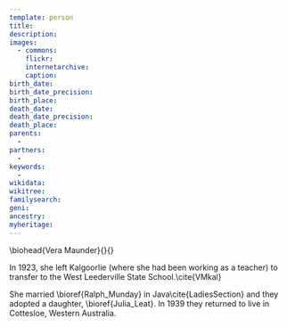 ```yaml
---
template: person
title:
description:
images:
  - commons: 
    flickr: 
    internetarchive: 
    caption: 
birth_date: 
birth_date_precision: 
birth_place: 
death_date: 
death_date_precision: 
death_place: 
parents:
  - 
partners:
  - 
keywords:
  - 
wikidata: 
wikitree: 
familysearch: 
geni: 
ancestry: 
myheritage: 
---
```

\biohead{Vera Maunder}{}{}

In 1923, she left Kalgoorlie (where she had been working as a teacher) to transfer to the West Leederville State School.\cite{VMkal}

She married \bioref{Ralph_Munday} in Java\cite{LadiesSection} and they adopted a daughter, \bioref{Julia_Leat}. In 1939 they returned to live in Cottesloe, Western Australia. 
